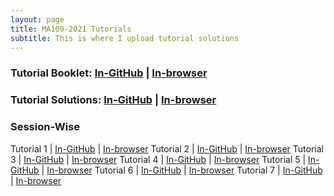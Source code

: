 ```yaml
---
layout: page
title: MA109-2021 Tutorials
subtitle: This is where I upload tutorial solutions
---
```


### Tutorial Booklet: [In-GitHub](https://github.com/sarthakmittal92/sarthakmittal92.github.io/blob/main/tuts/MA109-2021/ma109-2021-booklet.pdf) | [In-browser](/ma109-2021-booklet.pdf)
### Tutorial Solutions: [In-GitHub](https://github.com/sarthakmittal92/sarthakmittal92.github.io/blob/main/tuts/MA109-2021/ma109-2021-solutions.pdf) | [In-browser](/ma109-2021-solutions.pdf)

### Session-Wise

Tutorial 1 | [In-GitHub](https://github.com/sarthakmittal92/sarthakmittal92.github.io/blob/main/tuts/MA109-2021/ma109-2021-tut1.pdf) | [In-browser](/ma109-2021-tut1.pdf)
Tutorial 2 | [In-GitHub](https://github.com/sarthakmittal92/sarthakmittal92.github.io/blob/main/tuts/MA109-2021/ma109-2021-tut2.pdf) | [In-browser](/ma109-2021-tut2.pdf)
Tutorial 3 | [In-GitHub](https://github.com/sarthakmittal92/sarthakmittal92.github.io/blob/main/tuts/MA109-2021/ma109-2021-tut3.pdf) | [In-browser](/ma109-2021-tut3.pdf)
Tutorial 4 | [In-GitHub](https://github.com/sarthakmittal92/sarthakmittal92.github.io/blob/main/tuts/MA109-2021/ma109-2021-tut4.pdf) | [In-browser](/ma109-2021-tut4.pdf)
Tutorial 5 | [In-GitHub](https://github.com/sarthakmittal92/sarthakmittal92.github.io/blob/main/tuts/MA109-2021/ma109-2021-tut5.pdf) | [In-browser](/ma109-2021-tut5.pdf)
Tutorial 6 | [In-GitHub](https://github.com/sarthakmittal92/sarthakmittal92.github.io/blob/main/tuts/MA109-2021/ma109-2021-tut6.pdf) | [In-browser](/ma109-2021-tut6.pdf)
Tutorial 7 | [In-GitHub](https://github.com/sarthakmittal92/sarthakmittal92.github.io/blob/main/tuts/MA109-2021/ma109-2021-tut7.pdf) | [In-browser](/ma109-2021-tut7.pdf)